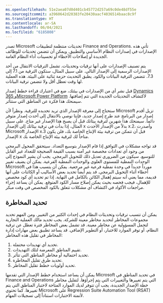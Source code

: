 ```yaml
---
ms.openlocfilehash: 51e2aea07d0d401cb45772d257a69c0de48df55e
ms.sourcegitcommit: a3960642d20383fe20430aacf4036514baac8c9f
ms.translationtype: HT
ms.contentlocale: ar-SA
ms.lasthandoff: 06/04/2021
ms.locfileid: "6185808"
---
```

تصدر Microsoft تحديثات منتظمة لتطبيقات Finance and Operations. تأتي هذه الإصدارات في إصدارات النظام الأساسي والتطبيق. ويمكن أن تتضمن تحديثات للوظائف الجديدة أو إصلاحات الأخطاء أو تحسينات أداء النظام العامة.

يتم تصنيف الإصدارات على أنها ترقيات وتحديثات. تشمل الترقيات الانتقال من أحد الإصدارات الرسمية إلى الإصدار التالي. على سبيل المثال، ستكون الترقية من 7.1 إلى 7.3. تتضمن الترقية البيانات والكود.
يطبق التحديث حزمة ثنائية على البيئة. هذه العملية لها وقت تعطل أقل ولا تتضمن ترقية البيانات.

قبل نشر أي من الإصدارات في بيئتك، ضع في اعتبارك قراءة خطط إصدار [Dynamics 365 وMicrosoft Power Platform](https://docs.microsoft.com/dynamics365/release-plans/?azure-portal=true) لاكتشاف التحديثات الجديدة التي تتم إضافتها. سيمنحك هذا فكرة عن المناطق التي ستتأثر.

ستحتاج إلى معرفة الإصدار الذي تريد تحديده للترقية. ونظراً لأن Microsoft تزيل أقدم إصدار من البرنامج عند طرح إصدار جديد، فإننا نوصي بالانتقال إلى أحدث إصدار متوفر دائماً. سيمنحك هذا شهرين لترقية بيئاتك قبل أن يصبح هذا الإصدار غير متاح. على سبيل المثال، إذا بدأت في ترقية بيئاتك إلى الإصدار x بدلاً من الإصدار الأحدث x.2، وأصدرت Microsoft الإصدار x.3 قبل أن تتمكن من ترقية بيئة الإنتاج الخاصة بك، فلن يكون الإصدار x متاحاً لك لترقية بيئة الإنتاج الخاصة بك.

قد تواجه مشكلات في التوافق إذا قام الإصدار بتوسيع التعداد. سيتحقق المحول البرمجي من وجود أي تعدادات مخصصة غير آمنة بسبب القيمة الصحيحة للتعداد غير القابل للتوسيع. سيكون من الضروري تعديل ذلك للتحويل البرمجي.
يجب أن يشير النموذج إلى الوحدات النمطية للمستوى العلوي والوحدات النمطية الفرعية. يمكن أن يضيف تغيير Microsoft مورداً جديداً في وحدة نمطية فرعية غير مرجعية.
يمكن أن يتسبب هذا في أخطاء أثناء التحويل البرمجي. قد يتم أيضاً تحديد بعض الأساليب أو الكائنات على أنها قديمة، مما يعني أنه سيتم إهمال الكائن بالكامل في النهاية. إذا تم تحديد أي كود مخصص للإهمال، فيجب فحصه بحيث يمكن إصلاح مسار الكود المتوقع. يمكن أن يساعد إجراء مراجعات الأكواد في اكتشاف أي مشكلات تتعلق بالكود المخصص في وقت مبكر.

## <a name="identify-risk"></a>تحديد المخاطرة

يمكن أن تتسبب ترقيات وتحديثات النظام في إحداث الكثير من التغيير. ومن المهم تحديد مجموعات المخاطر لتحديد مخاطر معينة للشركة. يجب تحديد مالك العملية التجارية لتحمل المسؤولية عن مخاطر معينة. قد تشمل بعض المخاطر فترة تعطل عن ترقية النظام، أو توفر الموارد للاختبار، أو التطوير الإضافي. قد يساعد تطبيق بعض مهارات إدارة المخاطر في تقليل هذه المخاطر: 

1. تحديد أي تهديدات محتملة. 
1. تقييم المناطق المعرضة لتلك التهديدات. 
1. تحديد احتمالية أو مخاطر المناطق التي تتأثر. 
1. تحديد طرق تقليل المخاطرة. 
1. تحديد أولويات خطط تقليل المخاطر.
 

يمكن أن يساعد استخدام خطط الإصدار التي تقدمها Microsoft في تحديد المناطق في Finance and Operations التي يتم تغييرها والتغييرات التي يتم إجراؤها. لتقليل مخاطر خطة الإصدار الجديدة، يجب أن تتوفر لديك الموارد المتاحة لاختبار المناطق التي يتم تغييرها. كما تحتوي Microsoft على Regression Suite Automation Tool (RSAT) لأتمتة الاختبارات استناداً إلى تسجيلات المهام.
